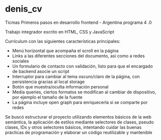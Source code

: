 # denis_cv
Ticmas Primeros pasos en desarrollo frontend - Argentina programa 4 .0

Trabajo integrador escrito en HTML, CSS y JavaScript

Currículum con las siguientes características principales:
- Menú horizontal que acompaña el scroll en la página
- Links a las diferentes secciones del documento, así como a redes sociales
- Un formulario de contacto con validación, listo para que el encargado de backend asocie un script
- Interruptor para cambiar al tema oscuro/claro de la página, con persistencia gracias al local storage
- Botón que muestra/oculta información personal
- Media queries, ciertos formatos se modifican al cambiar de dispositivo, por ejemplo el tamaño de la fuente
- La página incluye open graph para enriquecerla si se comparte por redes

Se buscó estructurar el proyecto utilizando elementos básicos de la web semántica, la aplicación de estilos mediante selectores de clases, pseudo clases, IDs y otros selectores básicos, intentando cuidar las buenas prácticas de programación y elaborar un código reutilizable y mantenible

